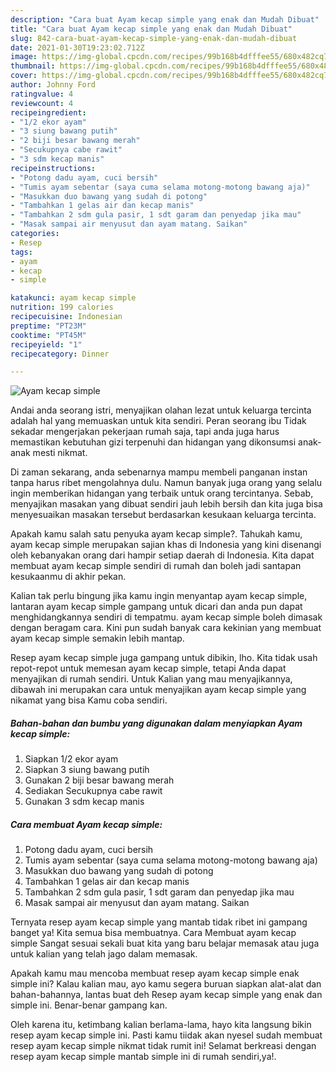 ```yaml
---
description: "Cara buat Ayam kecap simple yang enak dan Mudah Dibuat"
title: "Cara buat Ayam kecap simple yang enak dan Mudah Dibuat"
slug: 842-cara-buat-ayam-kecap-simple-yang-enak-dan-mudah-dibuat
date: 2021-01-30T19:23:02.712Z
image: https://img-global.cpcdn.com/recipes/99b168b4dfffee55/680x482cq70/ayam-kecap-simple-foto-resep-utama.jpg
thumbnail: https://img-global.cpcdn.com/recipes/99b168b4dfffee55/680x482cq70/ayam-kecap-simple-foto-resep-utama.jpg
cover: https://img-global.cpcdn.com/recipes/99b168b4dfffee55/680x482cq70/ayam-kecap-simple-foto-resep-utama.jpg
author: Johnny Ford
ratingvalue: 4
reviewcount: 4
recipeingredient:
- "1/2 ekor ayam"
- "3 siung bawang putih"
- "2 biji besar bawang merah"
- "Secukupnya cabe rawit"
- "3 sdm kecap manis"
recipeinstructions:
- "Potong dadu ayam, cuci bersih"
- "Tumis ayam sebentar (saya cuma selama motong-motong bawang aja)"
- "Masukkan duo bawang yang sudah di potong"
- "Tambahkan 1 gelas air dan kecap manis"
- "Tambahkan 2 sdm gula pasir, 1 sdt garam dan penyedap jika mau"
- "Masak sampai air menyusut dan ayam matang. Saikan"
categories:
- Resep
tags:
- ayam
- kecap
- simple

katakunci: ayam kecap simple 
nutrition: 199 calories
recipecuisine: Indonesian
preptime: "PT23M"
cooktime: "PT45M"
recipeyield: "1"
recipecategory: Dinner

---
```



![Ayam kecap simple](https://img-global.cpcdn.com/recipes/99b168b4dfffee55/680x482cq70/ayam-kecap-simple-foto-resep-utama.jpg)

Andai anda seorang istri, menyajikan olahan lezat untuk keluarga tercinta adalah hal yang memuaskan untuk kita sendiri. Peran seorang ibu Tidak sekadar mengerjakan pekerjaan rumah saja, tapi anda juga harus memastikan kebutuhan gizi terpenuhi dan hidangan yang dikonsumsi anak-anak mesti nikmat.

Di zaman  sekarang, anda sebenarnya mampu membeli panganan instan tanpa harus ribet mengolahnya dulu. Namun banyak juga orang yang selalu ingin memberikan hidangan yang terbaik untuk orang tercintanya. Sebab, menyajikan masakan yang dibuat sendiri jauh lebih bersih dan kita juga bisa menyesuaikan masakan tersebut berdasarkan kesukaan keluarga tercinta. 



Apakah kamu salah satu penyuka ayam kecap simple?. Tahukah kamu, ayam kecap simple merupakan sajian khas di Indonesia yang kini disenangi oleh kebanyakan orang dari hampir setiap daerah di Indonesia. Kita dapat membuat ayam kecap simple sendiri di rumah dan boleh jadi santapan kesukaanmu di akhir pekan.

Kalian tak perlu bingung jika kamu ingin menyantap ayam kecap simple, lantaran ayam kecap simple gampang untuk dicari dan anda pun dapat menghidangkannya sendiri di tempatmu. ayam kecap simple boleh dimasak dengan beragam cara. Kini pun sudah banyak cara kekinian yang membuat ayam kecap simple semakin lebih mantap.

Resep ayam kecap simple juga gampang untuk dibikin, lho. Kita tidak usah repot-repot untuk memesan ayam kecap simple, tetapi Anda dapat menyajikan di rumah sendiri. Untuk Kalian yang mau menyajikannya, dibawah ini merupakan cara untuk menyajikan ayam kecap simple yang nikamat yang bisa Kamu coba sendiri.

<!--inarticleads1-->

##### Bahan-bahan dan bumbu yang digunakan dalam menyiapkan Ayam kecap simple:

1. Siapkan 1/2 ekor ayam
1. Siapkan 3 siung bawang putih
1. Gunakan 2 biji besar bawang merah
1. Sediakan Secukupnya cabe rawit
1. Gunakan 3 sdm kecap manis




<!--inarticleads2-->

##### Cara membuat Ayam kecap simple:

1. Potong dadu ayam, cuci bersih
1. Tumis ayam sebentar (saya cuma selama motong-motong bawang aja)
1. Masukkan duo bawang yang sudah di potong
1. Tambahkan 1 gelas air dan kecap manis
1. Tambahkan 2 sdm gula pasir, 1 sdt garam dan penyedap jika mau
1. Masak sampai air menyusut dan ayam matang. Saikan




Ternyata resep ayam kecap simple yang mantab tidak ribet ini gampang banget ya! Kita semua bisa membuatnya. Cara Membuat ayam kecap simple Sangat sesuai sekali buat kita yang baru belajar memasak atau juga untuk kalian yang telah jago dalam memasak.

Apakah kamu mau mencoba membuat resep ayam kecap simple enak simple ini? Kalau kalian mau, ayo kamu segera buruan siapkan alat-alat dan bahan-bahannya, lantas buat deh Resep ayam kecap simple yang enak dan simple ini. Benar-benar gampang kan. 

Oleh karena itu, ketimbang kalian berlama-lama, hayo kita langsung bikin resep ayam kecap simple ini. Pasti kamu tiidak akan nyesel sudah membuat resep ayam kecap simple nikmat tidak rumit ini! Selamat berkreasi dengan resep ayam kecap simple mantab simple ini di rumah sendiri,ya!.

